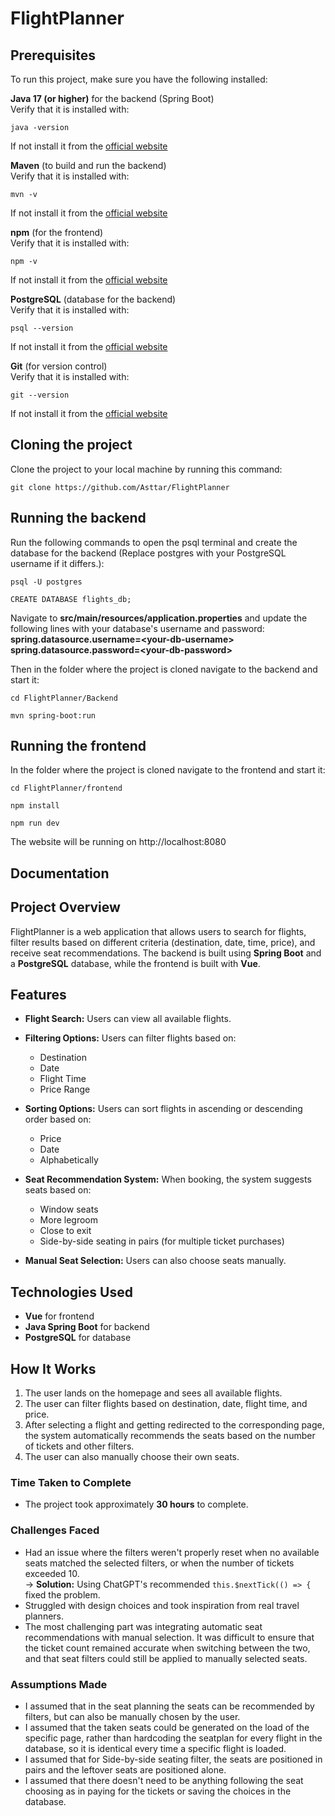 # FlightPlanner

## Prerequisites

To run this project, make sure you have the following installed:  

**Java 17 (or higher)** for the backend (Spring Boot)   
Verify that it is installed with:
```
java -version
```
If not install it from the [official website](https://www.oracle.com/java/technologies/downloads/)  

**Maven** (to build and run the backend)   
Verify that it is installed with:
```
mvn -v
```
If not install it from the [official website](https://maven.apache.org/download.cgi)    

**npm** (for the frontend)   
Verify that it is installed with:
```
npm -v
```
If not install it from the [official website](https://nodejs.org/)    

**PostgreSQL** (database for the backend)   
Verify that it is installed with:
```
psql --version
```
If not install it from the [official website](https://www.postgresql.org/download/)    

**Git** (for version control)   
Verify that it is installed with:
```
git --version
```
If not install it from the [official website](https://git-scm.com/downloads)  

## Cloning the project

Clone the project to your local machine by running this command:
```
git clone https://github.com/Asttar/FlightPlanner
```

## Running the backend

Run the following commands to open the psql terminal and create the database for the backend (Replace postgres with your PostgreSQL username if it differs.):
```
psql -U postgres
```

```
CREATE DATABASE flights_db;
```

Navigate to **src/main/resources/application.properties** and update the following lines with your database's username and password:  
**spring.datasource.username=\<your-db-username\>**  
**spring.datasource.password=\<your-db-password\>** 


Then in the folder where the project is cloned navigate to the backend and start it:
```
cd FlightPlanner/Backend
```
```
mvn spring-boot:run
```

## Running the frontend

In the folder where the project is cloned navigate to the frontend and start it:


```
cd FlightPlanner/frontend
```
```
npm install
```
```
npm run dev
```

The website will be running on http://localhost:8080

## Documentation

## Project Overview
FlightPlanner is a web application that allows users to search for flights, filter results based on different criteria (destination, date, time, price), and receive seat recommendations. The backend is built using **Spring Boot** and a **PostgreSQL** database, while the frontend is built with **Vue**.

## Features
- **Flight Search:** Users can view all available flights.
- **Filtering Options:** Users can filter flights based on:
  - Destination
  - Date
  - Flight Time
  - Price Range
- **Sorting Options:** Users can sort flights in ascending or descending order based on:
  - Price
  - Date
  - Alphabetically

- **Seat Recommendation System:** When booking, the system suggests seats based on:
  - Window seats
  - More legroom
  - Close to exit
  - Side-by-side seating in pairs (for multiple ticket purchases)
- **Manual Seat Selection:** Users can also choose seats manually.

## Technologies Used
- **Vue** for frontend
- **Java Spring Boot** for backend
- **PostgreSQL** for database

## How It Works
1. The user lands on the homepage and sees all available flights.
2. The user can filter flights based on destination, date, flight time, and price.
3. After selecting a flight and getting redirected to the corresponding page, the system automatically recommends the seats based on the number of tickets and other filters.
4. The user can also manually choose their own seats.

### Time Taken to Complete
- The project took approximately **30 hours** to complete.  

### Challenges Faced
- Had an issue where the filters weren't properly reset when no available seats matched the selected filters, or when the number of tickets exceeded 10.  
  → **Solution:** Using ChatGPT's recommended `this.$nextTick(() => {` fixed the problem.  
- Struggled with design choices and took inspiration from real travel planners.  
- The most challenging part was integrating automatic seat recommendations with manual selection. It was difficult to ensure that the ticket count remained accurate when switching between the two, and that seat filters could still be applied to manually selected seats.  


### Assumptions Made
- I assumed that in the seat planning the seats can be recommended by filters, but can also be manually chosen by the user.
- I assumed that the taken seats could be generated on the load of the specific page, rather than hardcoding the seatplan for every flight in the database, so it is identical every time a specific flight is loaded.
- I assumed that for Side-by-side seating filter, the seats are positioned in pairs and the leftover seats are positioned alone.
- I assumed that there doesn't need to be anything following the seat choosing as in paying for the tickets or saving the choices in the database.


